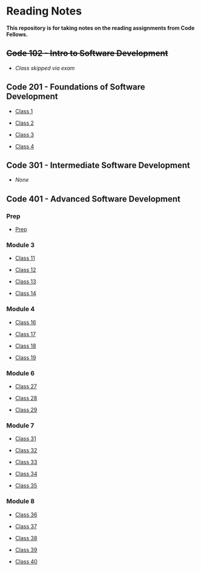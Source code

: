 # Reading Notes

**This repository is for taking notes on the reading assignments from Code Fellows.**

## ~~Code 102 - Intro to Software Development~~

- *Class skipped via exam*

## Code 201 - Foundations of Software Development

- [Class 1](./201/class-01.md)

- [Class 2](./201/class-02.md)

- [Class 3](./201/class-03.md)

- [Class 4](./201/class-04.md)

## Code 301 - Intermediate Software Development

- *None*

## Code 401 - Advanced Software Development

### Prep

- [Prep](./401/module-0-prep/class-00-prep.md)

### Module 3

- [Class 11](./401/module-3/class-11.md)

- [Class 12](./401/module-3/class-12.md)

- [Class 13](./401/module-3/class-13.md)

- [Class 14](./401/module-3/class-14.md)

### Module 4

- [Class 16](./401/module-4/class-16.md)

- [Class 17](./401/module-4/class-17.md)

- [Class 18](./401/module-4/class-18.md)

- [Class 19](./401/module-4/class-19.md)

### Module 6

- [Class 27](./401/module-6/class-27.md)

- [Class 28](./401/module-6/class-28.md)

- [Class 29](./401/module-6/class-29.md)

### Module 7

- [Class 31](./401/module-7/class-31.md)

- [Class 32](./401/module-7/class-32.md)

- [Class 33](./401/module-7/class-33.md)

- [Class 34](./401/module-7/class-34.md)

- [Class 35](./401/module-7/class-35.md)

### Module 8

- [Class 36](./401/module-8/class-36.md)

- [Class 37](./401/module-8/class-37.md)

- [Class 38](./401/module-8/class-38.md)

- [Class 39](./401/module-8/class-39.md)

- [Class 40](./401/module-8/class-40.md)
